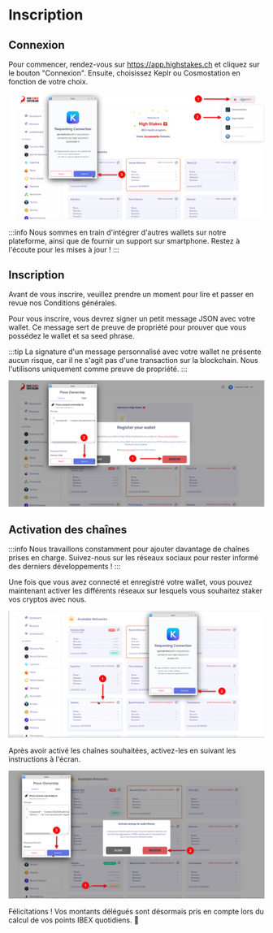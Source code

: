 # Inscription

## Connexion
Pour commencer, rendez-vous sur <a href="https://app.highstakes.ch" target="_blank">https://app.highstakes.ch</a> et cliquez sur le bouton "Connexion". Ensuite, choisissez Keplr ou Cosmostation en fonction de votre choix.

![Capture d'écran](img/register/step_1.png)

:::info
Nous sommes en train d'intégrer d'autres wallets sur notre plateforme, ainsi que de fournir un support sur smartphone. Restez à l'écoute pour les mises à jour !
:::

## Inscription
Avant de vous inscrire, veuillez prendre un moment pour lire et passer en revue nos Conditions générales.

Pour vous inscrire, vous devrez signer un petit message JSON avec votre wallet.
Ce message sert de preuve de propriété pour prouver que vous possédez le wallet et sa seed phrase.

:::tip
La signature d'un message personnalisé avec votre wallet ne présente aucun risque, car il ne s'agit pas d'une transaction sur la blockchain. Nous l'utilisons uniquement comme preuve de propriété.
:::

![Capture d'écran](img/register/step_3.png)

## Activation des chaînes

:::info
Nous travaillons constamment pour ajouter davantage de chaînes prises en charge. Suivez-nous sur les réseaux sociaux pour rester informé des derniers développements !
:::

Une fois que vous avez connecté et enregistré votre wallet, vous pouvez maintenant activer les différents réseaux sur lesquels vous souhaitez staker vos cryptos avec nous.

![Capture d'écran](img/register/step_4.png)

Après avoir activé les chaînes souhaitées, activez-les en suivant les instructions à l'écran.

![Capture d'écran](img/register/step_5.png)

Félicitations ! Vos montants délégués sont désormais pris en compte lors du calcul de vos points IBEX quotidiens. 🎉
